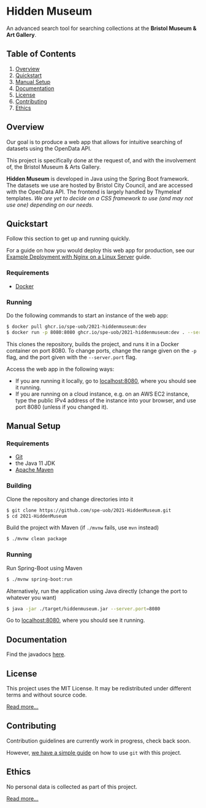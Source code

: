 # Hidden Museum

An advanced search tool for searching collections at the **Bristol Museum & Art Gallery**.

## Table of Contents

1. [Overview](#overview)
2. [Quickstart](#quickstart)
3. [Manual Setup](#manual-setup)
4. [Documentation](#documentation)
5. [License](#license)
6. [Contributing](#contributing)
7. [Ethics](#ethics)

## Overview

Our goal is to produce a web app that allows for intuitive searching of datasets using the OpenData API.

This project is specifically done at the request of, and with the involvement of, the Bristol&nbsp;Museum & Arts&nbsp;Gallery.

**Hidden Museum** is developed in Java using the Spring Boot framework. The datasets we use are hosted by Bristol City Council, and are accessed with the OpenData API. The frontend is largely handled by Thymeleaf templates. *We are yet to decide on a CSS framework to use (and may not use one) depending on our needs.*

## Quickstart

Follow this section to get up and running quickly.

For a guide on how you would deploy this web app for production, see our [Example Deployment with Nginx on a Linux Server](/example-deployment.md) guide.

### Requirements

- [Docker](https://www.docker.com/)

### Running

Do the following commands to start an instance of the web app:
```bash
$ docker pull ghcr.io/spe-uob/2021-hiddenmuseum:dev
$ docker run -p 8080:8080 ghcr.io/spe-uob/2021-hiddenmuseum:dev . --server.port=8080
```

This clones the repository, builds the project, and runs it in a Docker container on port 8080. To change ports, change the range given on the `-p` flag, and the port given with the `--server.port` flag.

Access the web app in the following ways:
+ If you are running it locally, go to [localhost:8080](https://localhost:8080), where you should see it running.
+ If you are running on a cloud instance, e.g. on an AWS EC2 instance, type the public IPv4 address of the instance into your browser, and use port 8080 (unless if you changed it).

## Manual Setup

### Requirements

- [Git](https://git-scm.com/book/en/v2/Getting-Started-Installing-Git)
- the Java 11 JDK
- [Apache Maven](https://maven.apache.org/)

### Building

Clone the repository and change directories into it
```bash
$ git clone https://github.com/spe-uob/2021-HiddenMuseum.git
$ cd 2021-HiddenMuseum
```

Build the project with Maven (if `./mvnw` fails, use `mvn` instead)
```bash
$ ./mvnw clean package
```

### Running

Run Spring-Boot using Maven
```bash
$ ./mvnw spring-boot:run
```

Alternatively, run the application using Java directly (change the port to whatever you want)
```bash
$ java -jar ./target/hiddenmuseum.jar --server.port=8080
```

Go to [localhost:8080](http://localhost:8080), where you should see it running.

## Documentation

Find the javadocs [here](https://spe-uob.github.io/2021-HiddenMuseum/).

## License

This project uses the MIT License. It may be redistributed under different terms and without source code.

[Read more...](/LICENSE.md)


## Contributing

Contribution guidelines are currently work in progress, check back soon.

However, [we have a simple guide](/GITGUIDE.md) on how to use `git` with this project.


## Ethics

No personal data is collected as part of this project.

[Read more...](/docs/ETHICS.md)